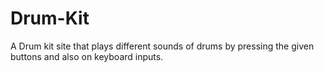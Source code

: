 # Drum-Kit
A Drum kit site that plays different sounds of drums by pressing the given buttons and also on keyboard inputs.
